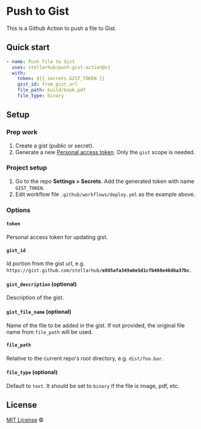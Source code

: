 # Push to Gist

This is a Github Action to push a file to Gist.

## Quick start

```yml
- name: Push file to Gist
  uses: stellarhub/push-gist-action@v1
  with:
    token: ${{ secrets.GIST_TOKEN }}
    gist_id: from_gist_url
    file_path: build/book.pdf
    file_type: binary
```

## Setup

### Prep work

1. Create a gist (public or secret).
1. Generate a new [Personal access token](https://github.com/settings/tokens/). Only the `gist` scope is needed.

### Project setup

1. Go to the repo **Settings > Secrets**. Add the generated token with name `GIST_TOKEN`.
1. Edit workflow file `.github/workflows/deploy.yml` as the example above.

### Options

#### `token`

Personal access token for updating gist.

#### `gist_id`

Id portion from the gist url, e.g. `https://gist.github.com/stellarhub/`**`e885afa349a0e5d1cfb408e46d6a37bc`**.

#### `gist_description` (optional)

Description of the gist.

#### `gist_file_name` (optional)

Name of the file to be added in the gist. If not provided, the original file name from `file_path` will be used.

#### `file_path`

Relative to the current repo's root directory, e.g. `dist/foo.bar`.

#### `file_type` (optional)

Default to `text`. It should be set to `binary` if the file is image, pdf, etc.

## License

[MIT License](https://github.com/stellarhub/actions-deploy-gist/blob/main/LICENSE) © 
